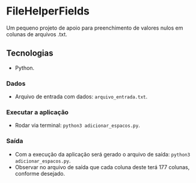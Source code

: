 # FileHelperFields
Um pequeno projeto de apoio para preenchimento de valores nulos em colunas de arquivos .txt. 

## Tecnologias

- Python.

### Dados

- Arquivo de entrada com dados: ```arquivo_entrada.txt```.

### Executar a aplicação

- Rodar via terminal: ```python3 adicionar_espacos.py```.

### Saída

- Com a execução da aplicação será gerado o arquivo de saída: ```python3 adicionar_espacos.py```.
- Observar no arquivo de saída que cada coluna deste terá 177 colunas, conforme desejado.
